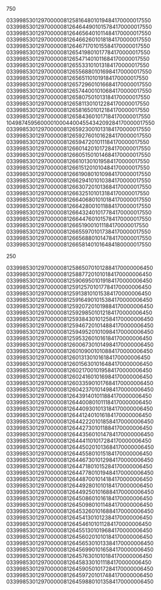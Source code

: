 750

03399853012970000081258164801019484170000017550
03399853012970000081264644901015784170000017550
03399853012970000081264656401011484170000017550
03399853012970000081264662601018184170000017550
03399853012970000081264671701015584170000017550
03399853012970000081265419801017784170000017550
03399853012970000081265471401011684170000017550
03399853012970000081265533101013184170000017550
03399853012970000081265568801016984170000017550
03399853012970000081265651101019184170000017550
03399853012970000081265729601016684170000017550
03399853012970000081265744001010684170000017550
03399853012970000081265807501013184170000017550
03399853012970000081265811301012284170000017550
03399853012970000081265816501012184170000017550
03399853012970000081265843601017184170000017550
10498745956000010004400455434209284170000017550
03399853012970000081265923001013184170000017550
03399853012970000081265927601016284170000017550
03399853012970000081265947201011184170000017550
03399853012970000081266014201017284170000017550
03399853012970000081266051501014684170000017550
03399853012970000081266101301019584170000017550
03399853012970000081266151201010484170000017550
03399853012970000081266190801010984170000017550
03399853012970000081266294101010384170000017550
03399853012970000081266307201013684170000017550
03399853012970000081266325101013184170000017550
03399853012970000081266406801010184170000017550
03399853012970000081266428001011884170000017550
03399853012970000081266432401017784170000017550
03399853012970000081266447601015784170000017550
03399853012970000081266519001011184170000017550
03399853012970000081266559701017384170000017550
03399853012970000081266568801014784170000017550
03399853012970000081266581401016484180000017550

250

03399853012970000081258650701012884170000006450
03399853012970000081258877201010184170000006450
03399853012970000081259069501019184170000006450
03399853012970000081259125701017784170000006450
03399853012970000081259138101015384170000006450
03399853012970000081259164901015384170000006450
03399853012970000081259207201019884170000006450
03399853012970000081259298501012184170000006450
03399853012970000081259384301012584170000006450
03399853012970000081259467201014884170000006450
03399853012970000081259495201010984170000006450
03399853012970000081259532601016184170000006450
03399853012970000081260067301014984170000006450
03399853012970000081260109001010884170000006450
03399853012970000081260131301016184170000006450
03399853012970000081260156301016484170000006450
03399853012970000081260217001019584170000006450
03399853012970000081260241601016984170000006450
03399853012970000081260335901017684170000006450
03399853012970000081260423701014984170000006450
03399853012970000081264391401011884170000006450
03399853012970000081264400801011184170000006450
03399853012970000081264409301013184170000006450
03399853012970000081264412401016184170000006450
03399853012970000081264422201018584170000006450
03399853012970000081264427301011884170000006450
03399853012970000081264435601014784170000006450
03399853012970000081264441101017284170000006450
03399853012970000081264450201013684170000006450
03399853012970000081264455801015184170000006450
03399853012970000081264467301012984170000006450
03399853012970000081264471801015284170000006450
03399853012970000081264477801019484170000006450
03399853012970000081264487001014184170000006450
03399853012970000081264492801010184170000006450
03399853012970000081264492501016884170000006450
03399853012970000081264508601016184170000006450
03399853012970000081264509801011484170000006450
03399853012970000081264532601016884170000006450
03399853012970000081264541301012384170000006450
03399853012970000081264546101011284170000006450
03399853012970000081264551301019684170000006450
03399853012970000081264560201010184170000006450
03399853012970000081264565301013384170000006450
03399853012970000081264569901016584170000006450
03399853012970000081264576301010184170000006450
03399853012970000081264583301011184170000006450
03399853012970000081264590501017284170000006450
03399853012970000081264597201017484170000006450
03399853012970000081264598801013584170000006450
